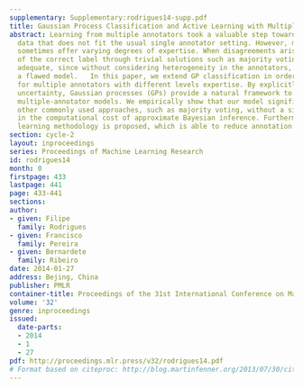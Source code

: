 ```yaml
---
supplementary: Supplementary:rodrigues14-supp.pdf
title: Gaussian Process Classification and Active Learning with Multiple Annotators
abstract: Learning from multiple annotators took a valuable step towards modelling
  data that does not fit the usual single annotator setting. However, multiple annotators
  sometimes offer varying degrees of expertise. When disagreements arise, the establishment
  of the correct label through trivial solutions such as majority voting may not be
  adequate, since without considering heterogeneity in the annotators, we risk generating
  a flawed model.   In this paper, we extend GP classification in order to account
  for multiple annotators with different levels expertise. By explicitly handling
  uncertainty, Gaussian processes (GPs) provide a natural framework to build proper
  multiple-annotator models. We empirically show that our model significantly outperforms
  other commonly used approaches, such as majority voting, without a significant increase
  in the computational cost of approximate Bayesian inference. Furthermore, an active
  learning methodology is proposed, which is able to reduce annotation cost even further.
section: cycle-2
layout: inproceedings
series: Proceedings of Machine Learning Research
id: rodrigues14
month: 0
firstpage: 433
lastpage: 441
page: 433-441
sections: 
author:
- given: Filipe
  family: Rodrigues
- given: Francisco
  family: Pereira
- given: Bernardete
  family: Ribeiro
date: 2014-01-27
address: Bejing, China
publisher: PMLR
container-title: Proceedings of the 31st International Conference on Machine Learning
volume: '32'
genre: inproceedings
issued:
  date-parts:
  - 2014
  - 1
  - 27
pdf: http://proceedings.mlr.press/v32/rodrigues14.pdf
# Format based on citeproc: http://blog.martinfenner.org/2013/07/30/citeproc-yaml-for-bibliographies/
---
```

